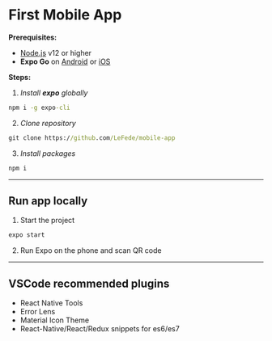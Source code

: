 # First Mobile App

**Prerequisites:**

- [Node.js](https://nodejs.org/en/) v12 or higher
- **Expo Go** on [Android](https://play.google.com/store/apps/details?id=host.exp.exponent&hl=es_419&gl=US) or [iOS](https://apps.apple.com/us/app/expo-go/id982107779)


**Steps:**

1. *Install **expo** globally*

```cmd
npm i -g expo-cli
```

2. *Clone repository*

```cmd
git clone https://github.com/LeFede/mobile-app
```

3. *Install packages*

```cmd
npm i
```

<hr>

## Run app locally

1. Start the project
```cmd
expo start
```

2. Run Expo on the phone and scan QR code

<hr>

## VSCode recommended plugins

- React Native Tools
- Error Lens
- Material Icon Theme
- React-Native/React/Redux snippets for es6/es7
